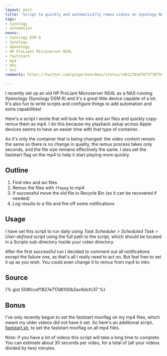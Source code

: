 ```yaml
---
layout: post
title: 'Script to quickly and automatically remux videos on Synology NAS'
tags:
- synology
- automation
nouns:
- Synology DSM 6
- Synology
- Xpenology
- HP ProLiant Microserver N54L
- faststart
- mp4
- mkv
- avi
comments: https://twitter.com/gingerbeardman/status/1481270187873738756

---
```


I recently set up an old HP ProLiant Microserver N54L as a NAS running Xpenology (Synology DSM 6) and it's a great little device capable of a lot. It's also fun to write scripts and configure things to add automation and extra capabilities!

Here's a script I wrote that will look for mkv and avi files and quickly copy-remux them as mp4. I do this because my playback setup across Apple devices seems to have an easier time with that type of container.

As it's only the container that is being changed: the video content remain the same so there is no change in quality, the remux process takes only seconds, and the file size remains effectively the same. I also set the faststart flag on the mp4 to help it start playing more quickly.

## Outline

1. Find mkv and avi files
2. Remux the files with `ffmpeg` to mp4
3. If successful move the old file to Recycle Bin (so it can be recovered if needed)
4. Log results to a file and fire off some notifications

## Usage

I have set this script to run daily using *Task Scheduler > Scheduled Task > User-defined script* using the full path to the script, which should be located in a Scripts sub-directory inside your video directory.

After the first successful run I decided to comment out all notifications except the failure one, as that's all I really need to act on. But feel free to set it up as you wish. You could even change it to remux from mp4 to mkv.

## Source

{% gist 508fccef1827e717d6100b2ac6dcfc37 %}

## Bonus

I've only recently begun to set the faststart movflag on my mp4 files, which meant my older videos did not have it set. So here's an additional script, [faststart.sh](https://gist.github.com/gingerbeardman/59413f3b9d06e0d7a8ccbf3119e7dbdf), to set the faststart movflag on all mp4 files.

Note: if you have a lot of videos this script will take a long time to complete. You can estimate about 30 seconds per video, for a total of (all your videos divided by two) minutes.